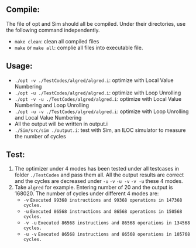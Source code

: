 
## Compile:
The file of opt and Sim should all be compiled. Under their directories, use the following command independently.

* `make clean`:	clean all compiled files
* `make` or `make all`:			complie all files into executable file.


## Usage:
* `./opt -v ./TestCodes/algred/algred.i`: 		optimize with Local Value Numbering
* `./opt -u ./TestCodes/algred/algred.i`: 	optimize with Loop Unrolling
* `./opt -v -u ./TestCodes/algred/algred.i`: 			optimize with Local Value Numbering and Loop Unrolling
* `./opt -u -v ./TestCodes/algred/algred.i`: 			optimize with Loop Unrolling and Local Value Numbering
*  All the output will be written in output.i
*  `./Sim/src/sim ./output.i`: 		test with Sim, an ILOC simulator to measure
the number of cycles

## Test:
1.	The optimizer under 4 modes has been tested under all testcases in folder `./TestCodes` and pass them all. All the output results are correct and the cycles are decreased under `-u` `-v` `-u -v` `-v -u` these 4 modes.
2.	Take `algred` for example. Entering number of 20 and the output is 168020. The number of cycles under different 4 modes are:
	* `-v` `Executed 99368 instructions and 99368 operations in 147368 cycles.`
	* `-u` `Executed 86568 instructions and 86568 operations in 150568 cycles.`
	* `-v -u` `Executed 86568 instructions and 86568 operations in 134568 cycles.`
	* `-u -v` `Executed 86568 instructions and 86568 operations in 105768 cycles.`